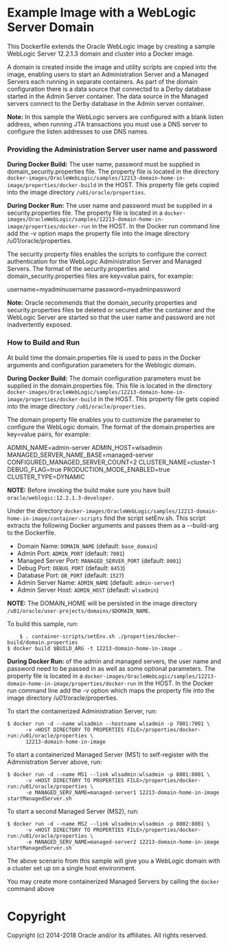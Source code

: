 Example Image with a  WebLogic Server Domain
=============================================
This Dockerfile extends the Oracle WebLogic image by creating a sample WebLogic Server  12.2.1.3 domain and cluster into a Docker image.

A domain is created inside the image and utility scripts are copied into the image, enabling users to start an Administration Server and a Managed Servers each running in separate containers. As part of the domain configuration there is a data source that connectsd to a Derby database started in the Admin Server container.  The data source in the Managed servers connect to the Derby database in the Admin server container.   

**Note:** In this sample the WebLogic servers are configured with a blank listen address, when running JTA transactions you must use a DNS server to configure the listen addresses to use DNS names. 

### Providing the Administration Server user name and password

**During Docker Build:** The user name, password must be supplied in domain_security.properties file.  The property file is located in the directory `docker-images/OracleWebLogic/samples/12213-domain-home-in-image/properties/docker-build` in the HOST. This property file gets copied into the image directory `/u01/oracle/properties`.

**During Docker Run:** The user name and password must be supplied in a security.properties file.  The property file is located in a `docker-images/OracleWebLogic/samples/12213-domain-home-in-image/properties/docker-run` in the HOST. In the Docker run command line add the -v option maps the property file into the image directory /u01/oracle/properties. 

The security property files enables the scripts to configure the correct authentication for the WebLogic Administration Server and Managed Servers. The format of the security.properties and domain_security.properties files are key=value pairs, for example:

username=myadminusername
password=myadminpassword

**Note:** Oracle recommends that the domain_security.properties and security.properties files be deleted or secured after the container and the WebLogic Server are started so that the user name and password are not inadvertently exposed.

### How to Build and Run
At build time the domain.properties file is used to pass in the Docker arguments and configuration parameters for the Weblogic domain. 

**During Docker Build:** The domain configuration parameters must be supplied in the domain.properties file.  This file is located in the directory `docker-images/OracleWebLogic/samples/12213-domain-home-in-image/properties/docker-build` in the HOST. This property file gets copied into the image directory `/u01/oracle/properties`.

The domain property file enables you to customize the parameter to configure the WebLogic domain. The format of the domain.properties are key=value pairs, for example:

ADMIN_NAME=admin-server
ADMIN_HOST=wlsadmin
MANAGED_SERVER_NAME_BASE=managed-server
CONFIGURED_MANAGED_SERVER_COUNT=2
CLUSTER_NAME=cluster-1
DEBUG_FLAG=true
PRODUCTION_MODE_ENABLED=true
CLUSTER_TYPE=DYNAMIC

**NOTE:** Before invoking the build make sure you have built `oracle/weblogic:12.2.1.3-developer`. 

Under the directory `docker-images/OracleWebLogic/samples/12213-domain-home-in-image/container-scripts` find the script setEnv.sh. This script extracts the following Docker arguments and passes them as a --build-arg to the Dockerfile.

* Domain Name:           `DOMAIN_NAME`         (default: `base_domain`)  
* Admin Port:            `ADMIN_PORT`          (default: `7001`)          
* Managed Server Port:   `MANAGED_SERVER_PORT` (default: `8001`)          
* Debug Port:            `DEBUG_PORT`          (default: `8453`)
* Database Port:         `DB_PORT`             (default: `1527`)
* Admin Server Name:     `ADMIN_NAME`          (default: `admin-server`)
* Admin Server Host:     `ADMIN_HOST`          (default: `wlsadmin`)

**NOTE:** The DOMAIN_HOME will be persisted in the image directory `/u01/oracle/user-projects/domains/$DOMAIN_NAME`.

To build this sample, run:

        $ . container-scripts/setEnv.sh ./properties/docker-build/domain.properties
	$ docker build $BUILD_ARG -t 12213-domain-home-in-image .


**During Docker Run:** of the admin and managed servers, the user name and password need to be passed in as well as some optional parameters. The property file is located in a `docker-images/OracleWebLogic/samples/12213-domain-home-in-image/properties/docker-run` in the HOST. In the Docker run command line add the -v option which maps the property file into the image directory /u01/oracle/properties.


To start the containerized Administration Server, run:

	$ docker run -d --name wlsadmin --hostname wlsadmin -p 7001:7001 \
          -v <HOST DIRECTORY TO PROPERTIES FILE>/properties/docker-run:/u01/oracle/properties \
          12213-domain-home-in-image

To start a containerized Managed Server (MS1) to self-register with the Administration Server above, run:

	$ docker run -d --name MS1 --link wlsadmin:wlsadmin -p 8001:8001 \
          -v <HOST DIRECTORY TO PROPERTIES FILE>/properties/docker-run:/u01/oracle/properties \
          -e MANAGED_SERV_NAME=managed-server1 12213-domain-home-in-image startManagedServer.sh

To start a second Managed Server (MS2), run:

	$ docker run -d --name MS2 --link wlsadmin:wlsadmin -p 8002:8001 \
          -v <HOST DIRECTORY TO PROPERTIES FILE>/properties/docker-run:/u01/oracle/properties \
          -e MANAGED_SERV_NAME=managed-server2 12213-domain-home-in-image startManagedServer.sh

The above scenario from this sample will give you a WebLogic domain with a cluster set up on a single host environment.

You may create more containerized Managed Servers by calling the `docker` command above

# Copyright
Copyright (c) 2014-2018 Oracle and/or its affiliates. All rights reserved.

